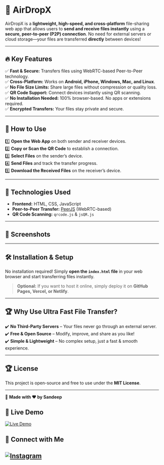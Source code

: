 # 🚀  AirDropX

AirDropX is a **lightweight, high-speed, and cross-platform** file-sharing web app that allows users to **send and receive files instantly** using a **secure, peer-to-peer (P2P) connection**. No need for external servers or cloud storage—your files are transferred **directly** between devices!  

---

## 🔥 Key Features  
✅ **Fast & Secure:** Transfers files using WebRTC-based Peer-to-Peer technology.  
✅ **Cross-Platform:** Works on **Android, iPhone, Windows, Mac, and Linux**.  
✅ **No File Size Limits:** Share large files without compression or quality loss.  
✅ **QR Code Support:** Connect devices instantly using QR scanning.  
✅ **No Installation Needed:** 100% browser-based. No apps or extensions required.  
✅ **Encrypted Transfers:** Your files stay private and secure.  

---

## 📌 How to Use  
1️⃣ **Open the Web App** on both sender and receiver devices.  
2️⃣ **Copy or Scan the QR Code** to establish a connection.  
3️⃣ **Select Files** on the sender’s device.  
4️⃣ **Send Files** and track the transfer progress.  
5️⃣ **Download the Received Files** on the receiver’s device.  

---

## 🚀 Technologies Used  
- **Frontend:** HTML, CSS, JavaScript  
- **Peer-to-Peer Transfer:** [PeerJS](https://peerjs.com/) (WebRTC-based)  
- **QR Code Scanning:** `qrcode.js` & `jsQR.js`  

---

## 📸 Screenshots  
 

---

## 🛠 Installation & Setup  
No installation required! Simply **open the `index.html` file** in your web browser and start transferring files instantly.  

> **Optional:** If you want to host it online, simply deploy it on **GitHub Pages, Vercel, or Netlify**.  

---

## 🏆 Why Use Ultra Fast File Transfer?  
✔️ **No Third-Party Servers** – Your files never go through an external server.  
✔️ **Free & Open Source** – Modify, improve, and share as you like!  
✔️ **Simple & Lightweight** – No complex setup, just a fast & smooth experience.  

---


## 🏆 License
This project is open-source and free to use under the **MIT License**.

---
🔗 **Made with ❤️ by Sandeep**



## 🔗 Live Demo  
[![Live Demo](https://img.shields.io/badge/🚀-Visit_Live_Demo-blue?style=for-the-badge)](https://hisandeepkumar.github.io/filesharing/)  

## 📢 Connect with Me  
[![Instagram](https://img.shields.io/badge/📸-Follow_Me_on_Instagram-E4405F?style=for-the-badge&logo=instagram&logoColor=white)](https://www.instagram.com/sandeep_yadav_._._/)
---
